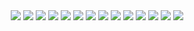 <div align="center">
<img src="https://user-images.githubusercontent.com/72370701/214768683-72c1beb4-e7af-4b1e-a58f-f3e5e5eed461.jpeg/>
<img src="https://user-images.githubusercontent.com/72370701/214768685-c5d6d08e-b61f-48cb-9ca8-85f734b8fb07.jpeg/>
<img src="https://user-images.githubusercontent.com/72370701/214768687-652c980c-1e8b-472a-bf33-9d64cc3000e6.jpeg/>
<img src="https://user-images.githubusercontent.com/72370701/214768690-554e4013-23bf-4f61-9764-783788ac9a6c.jpeg/>
<img src="https://user-images.githubusercontent.com/72370701/214768692-524a9396-dcb8-49ab-b1e2-4066e7743bd5.jpeg/>
<img src="https://user-images.githubusercontent.com/72370701/214768695-a5f8f128-9eed-4599-b720-d3efcbb0e409.jpeg/>
<img src="https://user-images.githubusercontent.com/72370701/214768696-0767c081-30bc-4f88-ab8b-e828bc4f36b6.jpeg/>
<img src="https://user-images.githubusercontent.com/72370701/214768698-335a3636-0350-499a-9233-614d2e0ff783.jpeg/>
<img src="(https://user-images.githubusercontent.com/72370701/214768702-6cf3346a-b22b-4f84-95c6-a3e20ee82317.jpeg/>
<img src="(https://user-images.githubusercontent.com/72370701/214768703-43fbce2b-d164-466e-b4e0-b1d956ba05a9.jpeg/>
<img src="(https://user-images.githubusercontent.com/72370701/214768705-d9593271-5dea-4f09-b86b-427fa705fdf9.jpeg/>
<img src="(https://user-images.githubusercontent.com/72370701/214768708-607fda3c-6441-475d-8d19-ff54c9fa55fe.jpeg/>
<img src="(https://user-images.githubusercontent.com/72370701/214768710-96552781-d13c-4760-a5de-6905c71d6a13.jpeg/>
<img src="(https://user-images.githubusercontent.com/72370701/214768713-723dd3c4-6fc1-4738-a020-a12a16f1a836.jpeg/>
<img src="(https://user-images.githubusercontent.com/72370701/214768717-cbd61c7a-09b4-47d3-998d-9858280ff0a5.jpeg/>
<img src="(https://user-images.githubusercontent.com/72370701/214768722-069f427b-682d-40c2-b060-4693e59e33f4.jpeg/>
<img src="(https://user-images.githubusercontent.com/72370701/214768725-77b8369c-befd-4578-b034-a72767fa960d.jpeg/>
<img src="(https://user-images.githubusercontent.com/72370701/214768726-44bfff9e-e242-4bc3-97e9-ac07ed9d5425.jpeg/>
<img src="(https://user-images.githubusercontent.com/72370701/214768728-8972a4a6-63c7-4ecf-afdb-c7dbbe16e637.jpeg/>
<img src="(https://user-images.githubusercontent.com/72370701/214768730-cf15075d-34e2-4810-adb9-f0a713fd8153.jpeg/>
<img src="(https://user-images.githubusercontent.com/72370701/214768732-a1cf95d3-7cfd-4f1d-a62c-811e15d6f1be.jpeg/>
<img src="(https://user-images.githubusercontent.com/72370701/214768735-d4f9f4ec-baf6-4ab0-b5cf-513fe53df391.jpeg/>
<img src="(https://user-images.githubusercontent.com/72370701/214768736-e8544b57-0b58-48dd-a196-ce10a0dd460f.jpeg/>
<img src="(https://user-images.githubusercontent.com/72370701/214768739-b1ddae51-3e59-4889-93e8-235411568c1a.jpeg/>
<img src="(https://user-images.githubusercontent.com/72370701/214768740-0ae1fde7-2032-4a9d-a465-59ec3857ad88.jpeg/>
<img src="(https://user-images.githubusercontent.com/72370701/214768741-4670d99f-3df0-4296-ae4d-bc82c092f810.jpeg/>
<img src="(https://user-images.githubusercontent.com/72370701/214768743-26351f47-8e56-468e-a141-f54b614ce7f9.jpeg/>
<img src="(https://user-images.githubusercontent.com/72370701/214768744-d774486d-ecea-4ff1-a89d-8f30fd2aee01.jpeg/>
</div>
